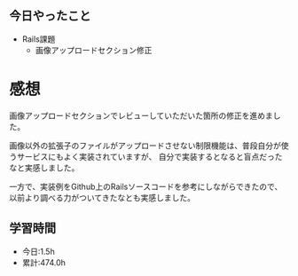 ## 今日やったこと
- Rails課題
  - 画像アップロードセクション修正

# 感想
画像アップロードセクションでレビューしていただいた箇所の修正を進めました。

画像以外の拡張子のファイルがアップロードさせない制限機能は、普段自分が使うサービスにもよく実装されていますが、
自分で実装するとなると盲点だったなと実感しました。

一方で、実装例をGithub上のRailsソースコードを参考にしながらできたので、以前より調べる力がついてきたなとも実感しました。

## 学習時間
- 今日:1.5h
- 累計:474.0h
